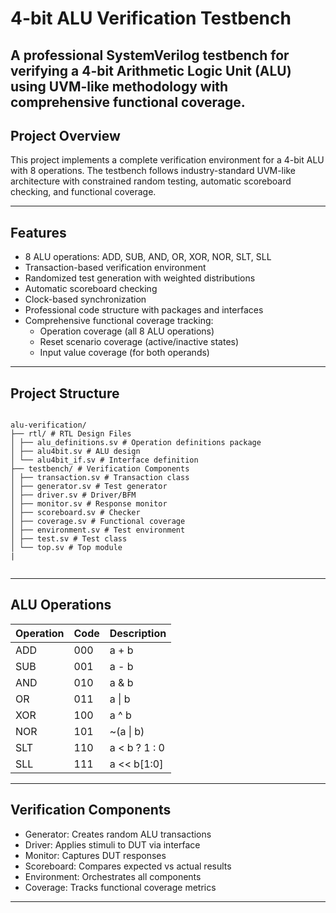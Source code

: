 # 4-bit ALU Verification Testbench

A professional SystemVerilog testbench for verifying a 4-bit Arithmetic Logic Unit (ALU) using UVM-like methodology with comprehensive functional coverage.
---

## Project Overview

This project implements a complete verification environment for a 4-bit ALU with 8 operations. The testbench follows industry-standard UVM-like architecture with constrained random testing, automatic scoreboard checking, and functional coverage.

---

## Features
- 8 ALU operations: ADD, SUB, AND, OR, XOR, NOR, SLT, SLL
- Transaction-based verification environment
- Randomized test generation with weighted distributions
- Automatic scoreboard checking
- Clock-based synchronization
- Professional code structure with packages and interfaces
- Comprehensive functional coverage tracking:
    - Operation coverage (all 8 ALU operations)
    - Reset scenario coverage (active/inactive states)
    - Input value coverage (for both operands)

---

## Project Structure

```palin

alu-verification/
├── rtl/ # RTL Design Files
│ ├── alu_definitions.sv # Operation definitions package
│ ├── alu4bit.sv # ALU design
│ └── alu4bit_if.sv # Interface definition
├── testbench/ # Verification Components
│ ├── transaction.sv # Transaction class
│ ├── generator.sv # Test generator
│ ├── driver.sv # Driver/BFM
│ ├── monitor.sv # Response monitor
│ ├── scoreboard.sv # Checker
│ ├── coverage.sv # Functional coverage
│ ├── environment.sv # Test environment
│ ├── test.sv # Test class
│ └── top.sv # Top module
|


```
---

## ALU Operations

| Operation | Code | Description |
|-----------|------|-------------|
| ADD | 000 | a + b |
| SUB | 001 | a - b |
| AND | 010 | a & b |
| OR  | 011 | a \| b |
| XOR | 100 | a ^ b |
| NOR | 101 | ~(a \| b) |
| SLT | 110 | a < b ? 1 : 0 |
| SLL | 111 | a << b[1:0] |

---

## Verification Components

- Generator: Creates random ALU transactions
- Driver: Applies stimuli to DUT via interface
- Monitor: Captures DUT responses
- Scoreboard: Compares expected vs actual results
- Environment: Orchestrates all components
- Coverage: Tracks functional coverage metrics

---
